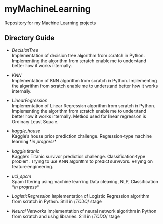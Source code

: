 # myMachineLearning
Repository for my Machine Learning projects

## Directory Guide
* _DecisionTree_  
Implementation of decision tree algorithm from scratch in Python. Implementing the
algorithm from scratch enable me to understand better how it works internally.

* _KNN_  
Implementation of KNN algorithm from scratch in Python. Implementing the
algorithm from scratch enable me to understand better how it works internally.

* _LinearRegression_  
Implementation of Linear Regression algorithm from scratch in Python. Implementing the
algorithm from scratch enable me to understand better how it works internally.
Method used for linear regression is Ordinary Least Square.


* _kaggle_house_  
Kaggle's house price prediction challenge. Regression-type machine learning
\**in progress*\*

* _kaggle titanic_  
Kaggle's Titanic survivor prediction challenge. Classification-type problem.
Trying to use KNN algorithm to predict survivors.
Relying on feature engineering.

* _uci_spam_  
Spam filtering using machine learning
Data cleaning, NLP, Classification
\**in progress*\*

* _LogisticRegression_
Implementation of Logistic Regression algorithm from scratch in Python. Still in /*TODO*/ stage

* _Neural Networks_
Implementation of neural network algorithm in Python from scratch and using libraries. Still in /*TODO*/ stage
